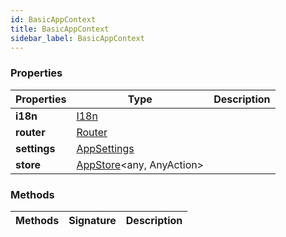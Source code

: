 ```yaml
---
id: BasicAppContext
title: BasicAppContext
sidebar_label: BasicAppContext
---
```




### Properties

| Properties | Type | Description |
| --------- | ---- | ----------- |
| **i18n** | [I18n](/framework-api/interfaces/I18n.md) |  |
| **router** | [Router](/framework-api/interfaces/Router.md) |  |
| **settings** | [AppSettings](/framework-api/interfaces/AppSettings.md) |  |
| **store** | [AppStore](/framework-api/interfaces/AppStore.md)<any, AnyAction\> |  |


### Methods

| Methods | Signature | Description |
| --------- | ---- | ----------- |
